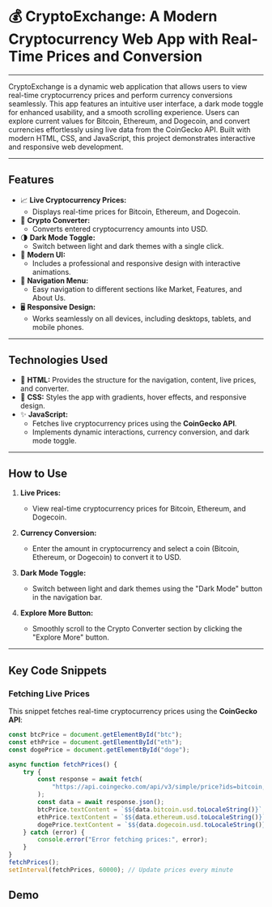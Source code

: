 # 💰 CryptoExchange: A Modern Cryptocurrency Web App with Real-Time Prices and Conversion
---

CryptoExchange is a dynamic web application that allows users to view real-time cryptocurrency prices and perform currency conversions seamlessly. This app features an intuitive user interface, a dark mode toggle for enhanced usability, and a smooth scrolling experience. Users can explore current values for Bitcoin, Ethereum, and Dogecoin, and convert currencies effortlessly using live data from the CoinGecko API. Built with modern HTML, CSS, and JavaScript, this project demonstrates interactive and responsive web development.

---

## Features
- 📈 **Live Cryptocurrency Prices:**
  - Displays real-time prices for Bitcoin, Ethereum, and Dogecoin.
- 🔄 **Crypto Converter:**
  - Converts entered cryptocurrency amounts into USD.
- 🌗 **Dark Mode Toggle:**
  - Switch between light and dark themes with a single click.
- 🎨 **Modern UI:**
  - Includes a professional and responsive design with interactive animations.
- 🔗 **Navigation Menu:**
  - Easy navigation to different sections like Market, Features, and About Us.
- 🖥️ **Responsive Design:**
  - Works seamlessly on all devices, including desktops, tablets, and mobile phones.

---

## Technologies Used
- 🎨 **HTML:** Provides the structure for the navigation, content, live prices, and converter.
- 🎨 **CSS:** Styles the app with gradients, hover effects, and responsive design.
- ✨ **JavaScript:**
  - Fetches live cryptocurrency prices using the **CoinGecko API**.
  - Implements dynamic interactions, currency conversion, and dark mode toggle.

---

## How to Use

1. **Live Prices:**
   - View real-time cryptocurrency prices for Bitcoin, Ethereum, and Dogecoin.

2. **Currency Conversion:**
   - Enter the amount in cryptocurrency and select a coin (Bitcoin, Ethereum, or Dogecoin) to convert it to USD.

3. **Dark Mode Toggle:**
   - Switch between light and dark themes using the "Dark Mode" button in the navigation bar.

4. **Explore More Button:**
   - Smoothly scroll to the Crypto Converter section by clicking the "Explore More" button.

---

## Key Code Snippets

### Fetching Live Prices
This snippet fetches real-time cryptocurrency prices using the **CoinGecko API**:
```javascript
const btcPrice = document.getElementById("btc");
const ethPrice = document.getElementById("eth");
const dogePrice = document.getElementById("doge");

async function fetchPrices() {
    try {
        const response = await fetch(
            "https://api.coingecko.com/api/v3/simple/price?ids=bitcoin,ethereum,dogecoin&vs_currencies=usd"
        );
        const data = await response.json();
        btcPrice.textContent = `$${data.bitcoin.usd.toLocaleString()}`;
        ethPrice.textContent = `$${data.ethereum.usd.toLocaleString()}`;
        dogePrice.textContent = `$${data.dogecoin.usd.toLocaleString()}`;
    } catch (error) {
        console.error("Error fetching prices:", error);
    }
}
fetchPrices();
setInterval(fetchPrices, 60000); // Update prices every minute
```

## Demo
